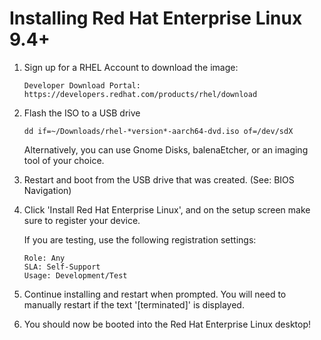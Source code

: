 # Installing Red Hat Enterprise Linux 9.4+

   1. Sign up for a RHEL Account to download the image:
         ```
         Developer Download Portal: https://developers.redhat.com/products/rhel/download
         ```
   2. Flash the ISO to a USB drive
         ```
         dd if=~/Downloads/rhel-*version*-aarch64-dvd.iso of=/dev/sdX
         ```
         
         Alternatively, you can use Gnome Disks, balenaEtcher, or an imaging tool of your choice.
         
   3. Restart and boot from the USB drive that was created. (See: BIOS Navigation)
   
   4. Click 'Install Red Hat Enterprise Linux', and on the setup screen make sure to register your device.

         If you are testing, use the following registration settings:
         ```
         Role: Any
         SLA: Self-Support
         Usage: Development/Test
         ```
         
   5. Continue installing and restart when prompted. You will need to manually restart if the text '[terminated]' is displayed.
         
   6. You should now be booted into the Red Hat Enterprise Linux desktop!